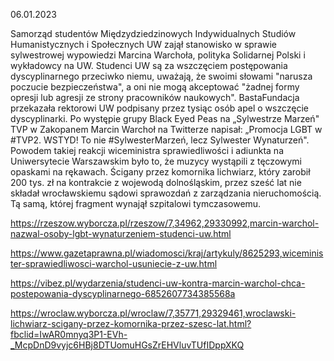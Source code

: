 06.01.2023

Samorząd studentów Międzydziedzinowych Indywidualnych Studiów Humanistycznych i Społecznych UW zajął stanowisko w sprawie sylwestrowej wypowiedzi Marcina Warchoła, polityka Solidarnej Polski i wykładowcy na UW. Studenci UW są za wszczęciem postępowania dyscyplinarnego przeciwko niemu, uważają, że swoimi słowami "narusza poczucie bezpieczeństwa", a oni nie mogą akceptować "żadnej formy opresji lub agresji ze strony pracowników naukowych". BastaFundacja przekazała rektorowi UW podpisany przez tysiąc osób apel o wszczęcie dyscyplinarki. Po występie grupy Black Eyed Peas na „Sylwestrze Marzeń" TVP w Zakopanem Marcin Warchoł na Twitterze napisał: „Promocja LGBT w #TVP2. WSTYD! To nie #SylwesterMarzeń, lecz Sylwester Wynaturzeń". Powodem takiej reakcji wiceministra sprawiedliwości i adiunkta na Uniwersytecie Warszawskim było to, że muzycy wystąpili z tęczowymi opaskami na rękawach. Ścigany przez komornika lichwiarz, który zarobił 200 tys. zł na kontrakcie z wojewodą dolnośląskim, przez sześć lat nie składał wrocławskiemu sądowi sprawozdań z zarządzania nieruchomością. Tą samą, której fragment wynajął szpitalowi tymczasowemu.

https://rzeszow.wyborcza.pl/rzeszow/7,34962,29330992,marcin-warchol-nazwal-osoby-lgbt-wynaturzeniem-studenci-uw.html

https://www.gazetaprawna.pl/wiadomosci/kraj/artykuly/8625293,wiceminister-sprawiedliwosci-warchol-usuniecie-z-uw.html

https://vibez.pl/wydarzenia/studenci-uw-kontra-marcin-warchol-chca-postepowania-dyscyplinarnego-6852607734385568a

https://wroclaw.wyborcza.pl/wroclaw/7,35771,29329461,wroclawski-lichwiarz-scigany-przez-komornika-przez-szesc-lat.html?fbclid=IwAR0mnyq3P1-EVh-_McpDnD9vyjc6HBj8DTUomuHGsZrEHVluvTUfIDppXKQ